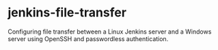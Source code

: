 # jenkins-file-transfer
Configuring file transfer between a Linux Jenkins server and a Windows server using OpenSSH and passwordless authentication.

